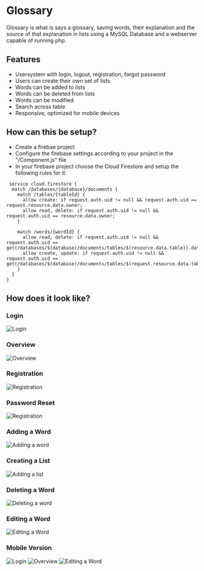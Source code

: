 # Glossary

Glossary is what is says a glossary, saving words, their explanation and the source of that explanation in lists using a MySQL Database and a webserver capable of running php.


## Features
- Usersystem with login, logout, registration, forgot password
- Users can create their own set of lists
- Words can be added to lists
- Words can be deleted from lists
- Words can be modified
- Search across table
- Responsive, optimized for mobile devices


## How can this be setup?
- Create a firebae project
- Configure the firebase settings according to your project in the "/Component.js" file
- In your firebase project choose the Cloud Firestore and setup the following rules for it:

```
 service cloud.firestore {
  match /databases/{database}/documents {
    match /tables/{tableId} {
      allow create: if request.auth.uid != null && request.auth.uid == request.resource.data.owner;
      allow read, delete: if request.auth.uid != null && request.auth.uid == resource.data.owner;
    }
    
    match /words/{wordId} {
      allow read, delete: if request.auth.uid != null && request.auth.uid == get(/databases/$(database)/documents/tables/$(resource.data.table)).data.owner;
      allow create, update: if request.auth.uid != null && request.auth.uid == get(/databases/$(database)/documents/tables/$(request.resource.data.table)).data.owner;
    }
  }
} 
```

## How does it look like?

### Login
![Login](https://i.imgur.com/VfOCfJI.png)

### Overview
![Overview](https://i.imgur.com/v1ScduK.png)

### Registration
![Registration](https://i.imgur.com/SpvAGR5.png)

### Password Reset
![Registration](https://i.imgur.com/WgP1nze.png)

### Adding a Word
![Adding a word](https://i.imgur.com/1W4xzds.png)

### Creating a List
![Adding a list](https://i.imgur.com/OEgN9Jv.png)

### Deleting a Word
![Deleting a word](https://i.imgur.com/UXaSfNg.png)

### Editing a Word
![Editing a Word](https://i.imgur.com/uLSoIv0.png)

### Mobile Version
![Login](https://i.imgur.com/Q5sZ2PH.png)
![Overview](https://i.imgur.com/IRgu1B2.png)
![Editing a Word](https://i.imgur.com/BRGcqhk.png)

